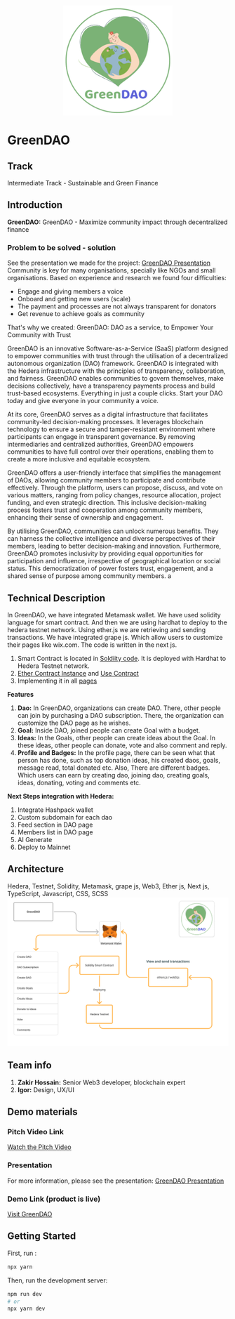 <div style="display:flex;flex-direction:column; align-items:center;">
<img src="./public/favicon.png" height="250">

</div>


# GreenDAO

## Track
Intermediate Track - Sustainable and Green Finance


## Introduction

**GreenDAO:** GreenDAO - Maximize community impact through decentralized finance



### Problem to be solved - solution
See the presentation we made for the project: [GreenDAO Presentation]( https://www.canva.com/design/DAGSWTEWA98/J3qeVZo0oGd-xyEQX8aJ_w/edit?utm_content=DAGSW)
Community is key for many organisations, specially like NGOs and small organisations. Based on experience and research we found four difficulties:

- Engage and giving members a voice
- Onboard and getting new users (scale)
- The payment and processes are not always transparent for donators
- Get revenue to achieve goals as community

That's why we created: GreenDAO: DAO as a service, to Empower Your Community with Trust

GreenDAO is an innovative Software-as-a-Service (SaaS) platform designed to empower communities with trust through the utilisation of a decentralized autonomous organization (DAO) framework. GreenDAO is integrated with the Hedera infrastructure with the principles of transparency, collaboration, and fairness. GreenDAO enables communities to govern themselves, make decisions collectively, have a transparency payments process and build trust-based ecosystems. Everything in just a couple clicks. Start your DAO today and give everyone in your community a voice.

At its core, GreenDAO serves as a digital infrastructure that facilitates community-led decision-making processes. It leverages blockchain technology to ensure a secure and tamper-resistant environment where participants can engage in transparent governance. By removing intermediaries and centralized authorities, GreenDAO empowers communities to have full control over their operations, enabling them to create a more inclusive and equitable ecosystem.

GreenDAO offers a user-friendly interface that simplifies the management of DAOs, allowing community members to participate and contribute effectively. Through the platform, users can propose, discuss, and vote on various matters, ranging from policy changes, resource allocation, project funding, and even strategic direction. This inclusive decision-making process fosters trust and cooperation among community members, enhancing their sense of ownership and engagement.

By utilising GreenDAO, communities can unlock numerous benefits. They can harness the collective intelligence and diverse perspectives of their members, leading to better decision-making and innovation. Furthermore, GreenDAO promotes inclusivity by providing equal opportunities for participation and influence, irrespective of geographical location or social status. This democratization of power fosters trust, engagement, and a shared sense of purpose among community members.
a
## Technical Description
In GreenDAO, we have integrated Metamask wallet. We have used solidity language for smart contract. And then we are using hardhat to deploy to the hedera testnet network. Using ether.js we are retrieving and sending transactions. We have integrated grape js. Which allow users to customize their pages like wix.com. The code is written in the next js. 
1. Smart Contract is located in [Soldiity code](./contracts/contracts/GreenDAO.sol). It is deployed with Hardhat to Hedera Testnet network. 
2. [Ether Contract Instance](./services/ERC20Singleton.js) and [Use Contract](./services/useContract.js)
3. Implementing it in all [pages](./pages) 



**Features**
1. **Dao:** In GreenDAO, organizations can create DAO. There, other people can join by purchasing a DAO subscription. There, the organization can customize the DAO page as he wishes.
2. **Goal:** Inside DAO, joined people can create Goal with a budget.
3. **Ideas:** In the Goals, other people can create ideas about the Goal. In these ideas, other people can donate, vote and also comment and reply.
4. **Profile and Badges:** In the profile page, there can be seen what that person has done, such as top donation ideas, his created daos, goals, message read, total donated etc. Also, There are different badges. Which users can earn by creating dao, joining dao, creating goals, ideas,  donating, voting and comments etc.



**Next Steps integration with Hedera:**
1. Integrate Hashpack wallet
2. Custom subdomain for each dao
3. Feed section in DAO page
4. Members list in DAO page
5. AI Generate 
6. Deploy to Mainnet


## Architecture
Hedera, Testnet, Solidity, Metamask, grape js, Web3, Ether js, Next js, TypeScript, Javascript, CSS, SCSS
![](./Architecture.jpg)



## Team info
1. **Zakir Hossain:** Senior Web3 developer, blockchain expert
2. **Igor:** Design, UX/UI

## Demo materials

### Pitch Video Link
[Watch the Pitch Video](https://vimeo.com/1040628994?share=copy)

### Presentation
For more information, please see the presentation: [GreenDAO Presentation](https://www.canva.com/design/DAGSWTEWA98/J3qeVZo0oGd-xyEQX8aJ_w/edit?utm_content=DAGSW)

### Demo Link (product is live)
[Visit GreenDAO](https://greendao-hedera.vercel.app/)




## Getting Started

First, run :

```bash
npx yarn
```


Then, run the development server:

```bash
npm run dev
# or
npx yarn dev
```

